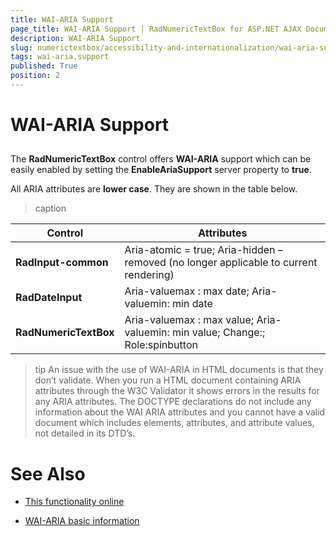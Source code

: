 ```yaml
---
title: WAI-ARIA Support
page_title: WAI-ARIA Support | RadNumericTextBox for ASP.NET AJAX Documentation
description: WAI-ARIA Support
slug: numerictextbox/accessibility-and-internationalization/wai-aria-support
tags: wai-aria,support
published: True
position: 2
---
```


# WAI-ARIA Support





## 

The **RadNumericTextBox** control offers **WAI-ARIA** support which can be easily enabled by setting the **EnableAriaSupport** server property to **true**.

All ARIA attributes are **lower case**. They are shown in the table below.


>caption  

|  **Control**  |  **Attributes**  |
| ------ | ------ |
| **RadInput-common** |Aria-atomic = true; Aria-hidden – removed (no longer applicable to current rendering)|
| **RadDateInput** |Aria-valuemax : max date; Aria-valuemin: min date|
| **RadNumericTextBox** |Aria-valuemax : max value; Aria-valuemin: min value; Change:; Role:spinbutton|

>tip An issue with the use of WAI-ARIA in HTML documents is that they don’t validate. When you run a HTML document containing ARIA attributes through the W3C Validator it shows errors in the results for any ARIA attributes. The DOCTYPE declarations do not include any information about the WAI ARIA attributes and you cannot have a valid document which includes elements, attributes, and attribute values, not detailed in its DTD’s.
>


# See Also

 * [This functionality online](http://demos.telerik.com/aspnet-ajax/input/examples/common/waiariasupport/defaultcs.aspx)

 * [WAI-ARIA basic information](http://www.w3.org/WAI/intro/aria)
